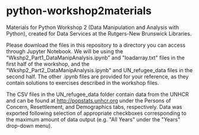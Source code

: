 # python-workshop2materials
Materials for Python Workshop 2 (Data Manipulation and Analysis with Python), created for Data Services at the Rutgers-New Brunswick Libraries.

Please download the files in this repository to a directory you can access through Jupyter Notebook. We will be using the "Wkshp2_Part1_DataManipAnalysis.ipynb" and "loadarray.txt" files in the first half of the workshop, and the "Wkshp2_Part2_DataManipAnalysis.ipynb" and UN_refugee_data files in the second half. The other .ipynb files are provided for your reference, as they contain solutions to exercises described in the workshop files.

The CSV files in the UN_refugee_data folder contain data from the UNHCR and can be found at http://popstats.unhcr.org under the Persons of Concern, Resettlement, and Demographics tabs, respectively. Data was exported following selection of appropriate checkboxes corresponding to the maximum amount of data output (e.g. "All Years" under the "Years" drop-down menu).
